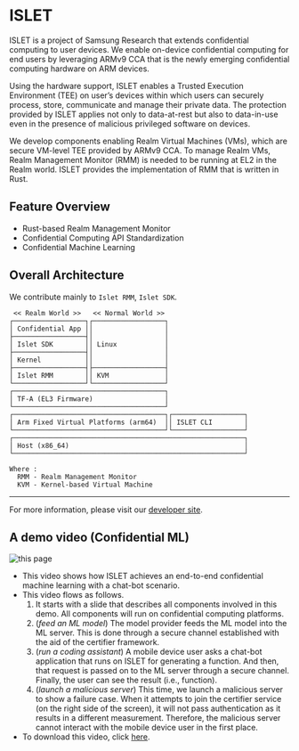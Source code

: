 # ISLET
ISLET is a project of Samsung Research that extends confidential computing to user devices.
We enable on-device confidential computing for end users by leveraging ARMv9 CCA that is
the newly emerging confidential computing hardware on ARM devices.

Using the hardware support, ISLET enables a Trusted Execution Environment (TEE)
on user’s devices within which users can securely process, store, communicate
and manage their private data. The protection provided by
ISLET applies not only to data-at-rest but also to data-in-use
even in the presence of malicious privileged software on devices.

We develop components enabling Realm Virtual Machines (VMs),
which are secure VM-level TEE provided by ARMv9 CCA.
To manage Realm VMs, Realm Management Monitor (RMM)
is needed to be running at EL2 in the Realm world.
ISLET provides the implementation of RMM that is written in Rust. 

## Feature Overview
- Rust-based Realm Management Monitor
- Confidential Computing API Standardization
- Confidential Machine Learning

## Overall Architecture
We contribute mainly to `Islet RMM`, `Islet SDK`.

```
 << Realm World >>   << Normal World >>
┌──────────────────┐┌──────────────────┐
│ Confidential App ││                  │
├──────────────────┤│                  │
│ Islet SDK        ││ Linux            │
├──────────────────┤│                  │
│ Kernel           ││                  │
├──────────────────┤├──────────────────┤
│ Islet RMM        ││ KVM              │
└──────────────────┘└──────────────────┘
┌──────────────────────────────────────┐
│ TF-A (EL3 Firmware)                  │
└──────────────────────────────────────┘
┌──────────────────────────────────────┐┌──────────────────┐
│ Arm Fixed Virtual Platforms (arm64)  ││ ISLET CLI        │
└──────────────────────────────────────┘└──────────────────┘
┌──────────────────────────────────────────────────────────┐
│ Host (x86_64)                                            │
└──────────────────────────────────────────────────────────┘

Where :
  RMM - Realm Management Monitor
  KVM - Kernel-based Virtual Machine
```

---

For more information, please visit our [developer site](https://samsung.github.io/islet/).

## A demo video (Confidential ML)

![this page](https://github.com/Samsung/islet/raw/main/examples/confidential-ml/video/confidential_ml.gif)

- This video shows how ISLET achieves an end-to-end confidential machine learning with a chat-bot scenario.
- This video flows as follows.
  1. It starts with a slide that describes all components involved in this demo. All components will run on confidential computing platforms.
  2. (*feed an ML model*) The model provider feeds the ML model into the ML server. This is done through a secure channel established with the aid of the certifier framework.
  3. (*run a coding assistant*) A mobile device user asks a chat-bot application that runs on ISLET for generating a function. And then, that request is passed on to the ML server through a secure channel. Finally, the user can see the result (i.e., function).
  4. (*launch a malicious server*) This time, we launch a malicious server to show a failure case. When it attempts to join the certifier service (on the right side of the screen), it will not pass authentication as it results in a different measurement. Therefore, the malicious server cannot interact with the mobile device user in the first place.
- To download this video, click [here](https://github.com/Samsung/islet/raw/main/examples/confidential-ml/video/confidential_ml.mp4).
